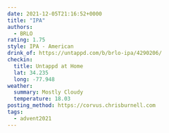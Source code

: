```yaml
---
date: 2021-12-05T21:16:52+0000
title: "IPA"
authors:
  - BRLO
rating: 1.75
style: IPA - American
drink_of: https://untappd.com/b/brlo-ipa/4290206/
checkin:
  title: Untappd at Home
  lat: 34.235
  long: -77.948
weather:
  summary: Mostly Cloudy
  temperature: 18.03
posting_method: https://corvus.chrisburnell.com
tags:
  - advent2021
---
```

